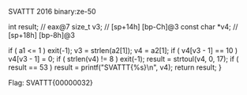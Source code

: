 SVATTT 2016
binary:ze-50

  int result; // eax@7
  size_t v3; // [sp+14h] [bp-Ch]@3
  const char *v4; // [sp+18h] [bp-8h]@3

  if ( a1 <= 1 )
    exit(-1);
  v3 = strlen(a2[1]);
  v4 = a2[1];
  if ( v4[v3 - 1] == 10 )
    v4[v3 - 1] = 0;
  if ( strlen(v4) != 8 )
    exit(-1);
  result = strtoul(v4, 0, 17);
  if ( result == 53 )
    result = printf("SVATTT{%s}\n", v4);
  return result;
}


Flag:
SVATTT{00000032}


